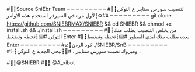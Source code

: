 #🦁┇Source SniEbr Team
┉ ┉ ┉ ┉ ┉ ┉ ┉ ┉ ┉ 
#🔽┇لتنصيب سورس سنايبر ع التوكن
#⚙️┇لأول مره في السيرفر استخدم هذه الاوامر⬇️
┉ ┉ ┉ ┉ ┉ ┉ ┉ ┉ ┉ 
git clone https://github.com/SNIEBRMAX/SNIEBR  && cd SNIEBR && chmod +x install.sh && ./install.sh
┉ ┉ ┉ ┉ ┉ ┉ ┉ ┉ ┉ 
#📁┇من يخلص التنصيب يطلب منك التوكن
#⌨️┇تحطه وتضغط Enter 
#📍┇بعده يطلب منك ايدي المطور 
#⌨️┇تحطه وتضغط Enter 
┉ ┉ ┉ ┉ ┉ ┉ ┉ ┉ ┉ 
#↙️┇كود الردن 
./SNIEBR/SnB
┉ ┉ ┉ ┉ ┉ ┉ ┉ ┉ ┉ 
#✨┇ومبروك نصبت سورس سنايبر ،
#🔘┇تيجي الجديد ع التوكن ،

#🦁┇@SNIEBR
#📮┇ @A_xibot
